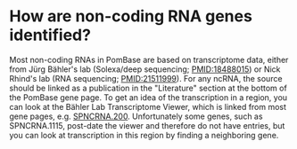 # How are non-coding RNA genes identified?
<!-- pombase_categories: Genome statistics and lists -->

Most non-coding RNAs in PomBase are based on transcriptome data, either
from Jürg Bähler's lab (Solexa/deep sequencing;
[PMID:18488015](http://www.ncbi.nlm.nih.gov/pubmed?term=18488015)) or
Nick Rhind's lab (RNA sequencing;
[PMID:21511999](http://www.ncbi.nlm.nih.gov/pubmed?term=21511999)). For
any ncRNA, the source should be linked as a publication in the
"Literature" section at the bottom of the PomBase gene page. To get an
idea of the transcription in a region, you can look at the Bähler Lab
Transcriptome Viewer, which is linked from most gene pages, e.g.
[SPNCRNA.200](http://www.bahlerlab.info/cgi-bin/pombetv/pombetv?condition=13&genename=SPNCRNA.200&action=display).
Unfortunately some genes, such as SPNCRNA.1115, post-date the viewer and
therefore do not have entries, but you can look at transcription in this
region by finding a neighboring gene.

